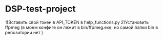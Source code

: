 # DSP-test-project
1)Вставить свой токен в API_TOKEN в help_functions.py
2)Установить ffpmeg (в моем конфиге он лежит в bin/ffpmeg.exe, но самой папки bin в репозитории нет )
